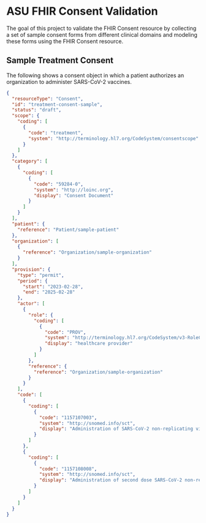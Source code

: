 # ASU FHIR Consent Validation

The goal of this project to validate the FHIR Consent resource by collecting a set of sample consent forms from different clinical domains and modeling these forms using the FHIR Consent resource.

## Sample Treatment Consent

The following shows a consent object in which a patient authorizes an organization to administer SARS-CoV-2 vaccines.

```json
{
  "resourceType": "Consent",
  "id": "treatment-consent-sample",
  "status": "draft",
  "scope": {
    "coding": [
      {
        "code": "treatment",
        "system": "http://terminology.hl7.org/CodeSystem/consentscope"
      }
    ]
  },
  "category": [
    {
      "coding": [
        {
          "code": "59284-0",
          "system": "http://loinc.org",
          "display": "Consent Document"
        }
      ]
    }
  ],
  "patient": {
    "reference": "Patient/sample-patient"
  },
  "organization": [
    {
      "reference": "Organization/sample-organization"
    }
  ],
  "provision": {
    "type": "permit",
    "period": {
      "start": "2023-02-28",
      "end": "2025-02-28"
    },
    "actor": [
      {
        "role": {
          "coding": [
            {
              "code": "PROV",
              "system": "http://terminology.hl7.org/CodeSystem/v3-RoleClass",
              "display": "healthcare provider"
            }
          ]
        },
        "reference": {
          "reference": "Organization/sample-organization"
        }
      }
    ],
    "code": [
      {
        "coding": [
          {
            "code": "1157107003",
            "system": "http://snomed.info/sct",
            "display": "Administration of SARS-CoV-2 non-replicating viral vector vaccine"
          }
        ]
      },
      {
        "coding": [
          {
            "code": "1157108008",
            "system": "http://snomed.info/sct",
            "display": "Administration of second dose SARS-CoV-2 non-replicating viral vector vaccine"
          }
        ]
      }
    ]
  }
}
```
